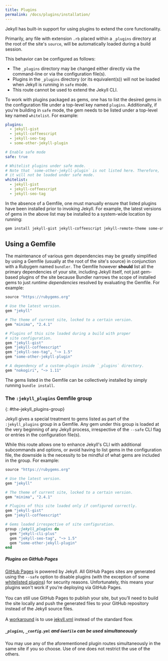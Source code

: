 ```yaml
---
title: Plugins
permalink: /docs/plugins/installation/
---
```


Jekyll has built-in support for using plugins to extend the core functionality.

Primarily, any file with extension `.rb` placed within a `_plugins` directory at the root of the site's `source`, will be automatically loaded
during a build session.

This behavior can be configured as follows:

- The `_plugins` directory may be changed either directly via the command-line or via the configuration file(s).
- Plugins in the `_plugins` directory (or its equivalent(s)) will not be loaded when Jekyll is running in `safe` mode.
- This route cannot be used to extend the Jekyll CLI.

To work with plugins packaged as gems, one has to list the desired gems in the configuration file under a top-level key named `plugins`.
Additionally, if you're building in `safe` mode, the gem needs to be listed under a top-level key named `whitelist`. For example:

```yaml
plugins:
  - jekyll-gist
  - jekyll-coffeescript
  - jekyll-seo-tag
  - some-other-jekyll-plugin

# Enable safe mode
safe: true

# Whitelist plugins under safe mode.
# Note that `some-other-jekyll-plugin` is not listed here. Therefore,
# it will not be loaded under safe mode.
whitelist:
  - jekyll-gist
  - jekyll-coffeescript
  - jekyll-seo-tag
```

In the absence of a Gemfile, one must manually ensure that listed plugins have been installed prior to invoking Jekyll. For example, the
latest versions of gems in the above list may be installed to a system-wide location by running:

```sh
gem install jekyll-gist jekyll-coffeescript jekyll-remote-theme some-other-jekyll-plugin
```

## Using a Gemfile

The maintenance of various gem dependencies may be greatly simplified by using a Gemfile (usually at the root of the site's source) in
conjunction with a Rubygem named `bundler`. The Gemfile however **should** list all the primary dependencies of your site, including Jekyll
itself, not just gem-based plugins of the site because Bundler narrows the scope of installed gems to just *runtime dependencies* resolved by
evaluating the Gemfile. For example:

```ruby
source "https://rubygems.org"

# Use the latest version.
gem "jekyll"

# The theme of current site, locked to a certain version.
gem "minima", "2.4.1"

# Plugins of this site loaded during a build with proper
# site configuration.
gem "jekyll-gist"
gem "jekyll-coffeescript"
gem "jekyll-seo-tag", "~> 1.5"
gem "some-other-jekyll-plugin"

# A dependency of a custom-plugin inside `_plugins` directory.
gem "nokogiri", "~> 1.11"
```

The gems listed in the Gemfile can be collectively installed by simply running `bundle install`.

### The `:jekyll_plugins` Gemfile group
{: #the-jekyll_plugins-group}

Jekyll gives a special treatment to gems listed as part of the `:jekyll_plugins` group in a Gemfile. Any gem under this group is loaded at
the very beginning of any Jekyll process, irrespective of the `--safe` CLI flag or entries in the configuration file(s).

While this route allows one to enhance Jekyll's CLI with additional subcommands and options, or avoid having to list gems in the configuration
file, the downside is the necessity to be mindful of what gems are included in the group. For example:

```ruby
source "https://rubygems.org"

# Use the latest version.
gem "jekyll"

# The theme of current site, locked to a certain version.
gem "minima", "2.4.1"

# Plugins of this site loaded only if configured correctly.
gem "jekyll-gist"
gem "jekyll-coffeescript"

# Gems loaded irrespective of site configuration.
group :jekyll_plugins do
  gem "jekyll-cli-plus"
  gem "jekyll-seo-tag", "~> 1.5"
  gem "some-other-jekyll-plugin"
end
```

<div class="note info">
  <h5>Plugins on GitHub Pages</h5>
  <p>
    <a href="https://pages.github.com/">GitHub Pages</a> is powered by Jekyll. All GitHub Pages sites are generated using the
    <code>--safe</code> option to disable plugins (with the exception of some
    <a href="https://pages.github.com/versions">whitelisted plugins</a>) for security reasons. Unfortunately, this means your plugins won't
    work if you’re deploying via GitHub Pages.<br><br>
    You can still use GitHub Pages to publish your site, but you’ll need to build the site locally and push the generated files to your
    GitHub repository instead of the Jekyll source files.<br><br>
    A <a href="https://jekyllrb.com/docs/continuous-integration/github-actions/">workaround</a> is to use
    <a href="https://github.com/actions/starter-workflows/blob/main/pages/jekyll.yml">jekyll.yml</a> instead of the standard flow.
  </p>
</div>

<div class="note">
  <h5>
    <code>_plugins</code>, <code>_config.yml</code> and <code>Gemfile</code> can be used simultaneously
  </h5>
  <p>
    You may use any of the aforementioned plugin routes simultaneously in the same site if you so choose.
    Use of one does not restrict the use of the others.
  </p>
</div>
